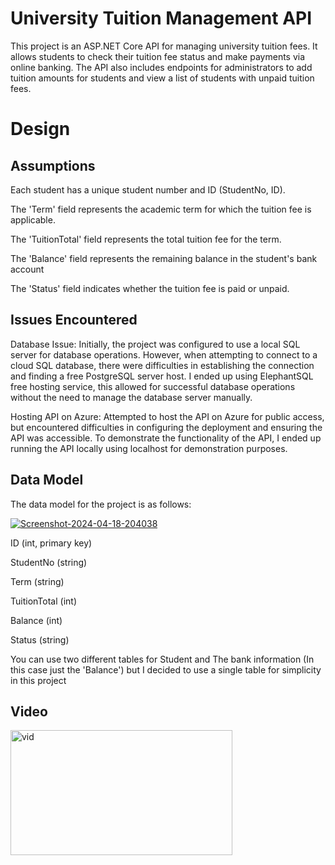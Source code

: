 # University Tuition Management API
This project is an ASP.NET Core API for managing university tuition fees. It allows students to check their tuition fee status and make payments via online banking. The API also includes endpoints for administrators to add tuition amounts for students and view a list of students with unpaid tuition fees.

# Design
## Assumptions
Each student has a unique student number and ID (StudentNo, ID).

The 'Term' field represents the academic term for which the tuition fee is applicable.

The 'TuitionTotal' field represents the total tuition fee for the term.

The 'Balance' field represents the remaining balance in the student's bank account

The 'Status' field indicates whether the tuition fee is paid or unpaid.


## Issues Encountered
Database Issue: Initially, the project was configured to use a local SQL server for database operations. However, when attempting to connect to a cloud SQL database, there were difficulties in establishing the connection and finding a free PostgreSQL server host. I ended up using ElephantSQL 
free hosting service, this allowed for successful database operations without the need to manage the database server manually.

Hosting API on Azure:  Attempted to host the API on Azure for public access, but encountered difficulties in configuring the deployment and ensuring the API was accessible. To demonstrate the functionality of the API, I ended up running the API locally using localhost for demonstration purposes.


## Data Model
The data model for the project is as follows:

<a href="https://imgbb.com/"><img src="https://i.ibb.co/GnZ9z8h/Screenshot-2024-04-18-204038.png" alt="Screenshot-2024-04-18-204038" border="0" /></a>

ID (int, primary key)

StudentNo (string)

Term (string)

TuitionTotal (int)

Balance (int)

Status (string)

You can use two different tables for Student and The bank information (In this case just the 'Balance') but I decided to use a single table for simplicity in this project 

## Video

<a href="https://drive.google.com/file/d/1uzy0w8jMStGZ-3xjisXb59fOfpzfheio/view?usp=sharing"><img src="https://i.ibb.co/82jQpBK/vid.png" alt="vid" border="0" width="355" height="200" /></a>

